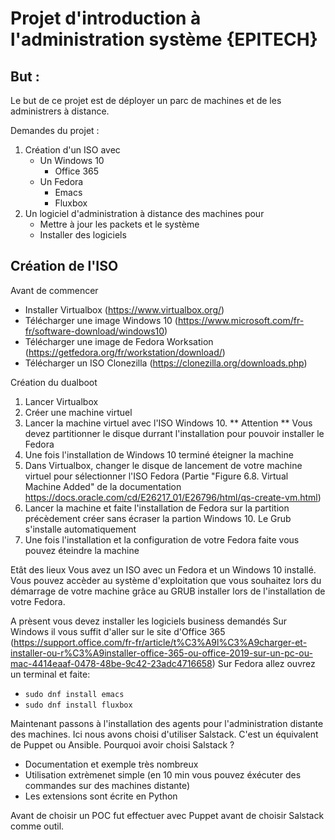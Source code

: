 # Projet d'introduction à l'administration système {EPITECH}

## But :
Le but de ce projet est de déployer un parc de machines et de les administrers à distance.

Demandes du projet :
1. Création d'un ISO avec 
   * Un Windows 10
     * Office 365
   * Un Fedora
     * Emacs
     * Fluxbox
2. Un logiciel d'administration à distance des machines pour
   * Mettre à jour les packets et le système
   * Installer des logiciels
  
## Création de l'ISO

Avant de commencer
* Installer Virtualbox (https://www.virtualbox.org/)
* Télécharger une image Windows 10 (https://www.microsoft.com/fr-fr/software-download/windows10)
* Télécharger une image de Fedora Worksation (https://getfedora.org/fr/workstation/download/)
* Télécharger un ISO Clonezilla (https://clonezilla.org/downloads.php)

Création du dualboot
1. Lancer Virtualbox
2. Créer une machine virtuel
3. Lancer la machine virtuel avec l'ISO Windows 10. ** Attention ** Vous devez partitionner le disque durrant l'installation pour pouvoir installer le Fedora
4. Une fois l'installation de Windows 10 terminé éteigner la machine
5. Dans Virtualbox, changer le disque de lancement de votre machine virtuel pour sélectionner l'ISO Fedora (Partie "Figure 6.8. Virtual Machine Added" de la documentation https://docs.oracle.com/cd/E26217_01/E26796/html/qs-create-vm.html)
6. Lancer la machine et faite l'installation de Fedora sur la partition précèdement créer sans écraser la partion Windows 10. Le Grub s'installe automatiquement
7. Une fois l'installation et la configuration de votre Fedora faite vous pouvez éteindre la machine

Etât des lieux
Vous avez un ISO avec un Fedora et un Windows 10 installé. Vous pouvez accèder au système d'exploitation que vous souhaitez lors du démarrage de votre machine grâce au GRUB installer lors de l'installation de votre Fedora.

A prèsent vous devez installer les logiciels business demandés
Sur Windows il vous suffit d'aller sur le site d'Office 365 (https://support.office.com/fr-fr/article/t%C3%A9l%C3%A9charger-et-installer-ou-r%C3%A9installer-office-365-ou-office-2019-sur-un-pc-ou-mac-4414eaaf-0478-48be-9c42-23adc4716658)
Sur Fedora allez ouvrez un terminal et faite:
- `sudo dnf install emacs`
- `sudo dnf install fluxbox`

Maintenant passons à l'installation des agents pour l'administration distante des machines.
Ici nous avons choisi d'utiliser Salstack. C'est un équivalent de Puppet ou Ansible.
Pourquoi avoir choisi Salstack ?
- Documentation et exemple très nombreux
- Utilisation extrèmenet simple (en 10 min vous pouvez éxécuter des commandes sur des machines distante)
- Les extensions sont écrite en Python

Avant de choisir un POC fut effectuer avec Puppet avant de choisir Salstack comme outil.

